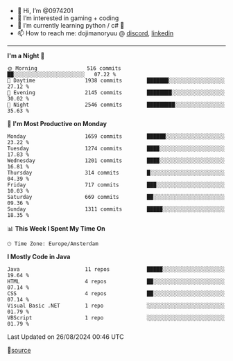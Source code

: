 - 👋 Hi, I’m @0974201
- 👀 I’m interested in gaming + coding
- 🌱 I’m currently learning python / c# 🐍
- 📫 How to reach me: dojimanoryuu @ [discord](https://discord.com "please let me know that you found me on github"), [linkedin](https://www.linkedin.com/in/sonprakiki/)  

<!---
0974201/0974201 is a ✨ special ✨ repository because its `README.md` (this file) appears on your GitHub profile.
You can click the Preview link to take a look at your changes.
--->

----
<!--START_SECTION:waka-->
**I'm a Night 🦉** 

```text
🌞 Morning                516 commits         ██░░░░░░░░░░░░░░░░░░░░░░░   07.22 % 
🌆 Daytime                1938 commits        ███████░░░░░░░░░░░░░░░░░░   27.12 % 
🌃 Evening                2145 commits        ████████░░░░░░░░░░░░░░░░░   30.02 % 
🌙 Night                  2546 commits        █████████░░░░░░░░░░░░░░░░   35.63 % 
```
📅 **I'm Most Productive on Monday** 

```text
Monday                   1659 commits        ██████░░░░░░░░░░░░░░░░░░░   23.22 % 
Tuesday                  1274 commits        ████░░░░░░░░░░░░░░░░░░░░░   17.83 % 
Wednesday                1201 commits        ████░░░░░░░░░░░░░░░░░░░░░   16.81 % 
Thursday                 314 commits         █░░░░░░░░░░░░░░░░░░░░░░░░   04.39 % 
Friday                   717 commits         ███░░░░░░░░░░░░░░░░░░░░░░   10.03 % 
Saturday                 669 commits         ██░░░░░░░░░░░░░░░░░░░░░░░   09.36 % 
Sunday                   1311 commits        █████░░░░░░░░░░░░░░░░░░░░   18.35 % 
```


📊 **This Week I Spent My Time On** 

```text
🕑︎ Time Zone: Europe/Amsterdam
```

**I Mostly Code in Java** 

```text
Java                     11 repos            █████░░░░░░░░░░░░░░░░░░░░   19.64 % 
HTML                     4 repos             ██░░░░░░░░░░░░░░░░░░░░░░░   07.14 % 
CSS                      4 repos             ██░░░░░░░░░░░░░░░░░░░░░░░   07.14 % 
Visual Basic .NET        1 repo              ░░░░░░░░░░░░░░░░░░░░░░░░░   01.79 % 
VBScript                 1 repo              ░░░░░░░░░░░░░░░░░░░░░░░░░   01.79 % 
```




 Last Updated on 26/08/2024 00:46 UTC
<!--END_SECTION:waka-->
🔗[source](https://github.com/anmol098/waka-readme-stats/)

